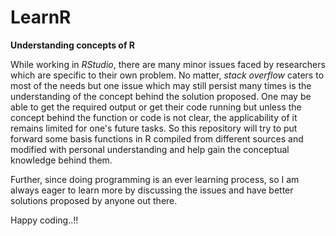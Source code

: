 # LearnR
**Understanding concepts of R**

While working in *RStudio*, there are many minor issues faced by researchers which are specific to their own problem. No matter, *stack overflow* caters to most of the needs but
one issue which may still persist many times is the understanding of the concept behind the solution proposed. One may be able to get the required output or get their code 
running but unless the concept behind the function or code is not clear, the applicability of it remains limited for one's future tasks. So this repository will try to put forward some basis functions in R compiled from different sources and modified with personal understanding and help gain the conceptual knowledge behind them.  

Further, since doing programming is an ever learning process, so I am always eager to learn more by discussing the issues and have better solutions proposed by anyone out there.

Happy coding..!!
